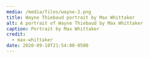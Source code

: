 ```yaml
---
media: /media/files/wayne-2.png
title: Wayne Thiebaud portrait by Max Whittaker
alt: A portrait of Wayne Thiebaud by Max Whittaker
caption: Portrait by Max Whittaker
credit:
  - max-whittaker
date: 2020-09-10T21:54:00-0500
---
```

